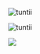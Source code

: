 <p><img align="center" src="https://github-readme-stats.vercel.app/api/top-langs?username=tuntii&show_icons=true&locale=en&layout=compact" alt="tuntii" /></p>
<p><img align="center" src="https://github-readme-streak-stats.herokuapp.com/?user=tuntii&" alt="tuntii" /></p>


<a href="https://www.buymeacoffee.com/Tunti35"><img src="https://img.buymeacoffee.com/button-api/?text=Buy me a pizza&emoji=🍕&slug=Tunti35&button_colour=FFDD00&font_colour=000000&font_family=Cookie&outline_colour=000000&coffee_colour=ffffff" /></a>
